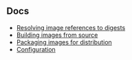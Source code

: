 ## Docs

- [Resolving image references to digests](resolving.md)
- [Building images from source](building.md)
- [Packaging images for distribution](packaging.md)
- [Configuration](config.md)
